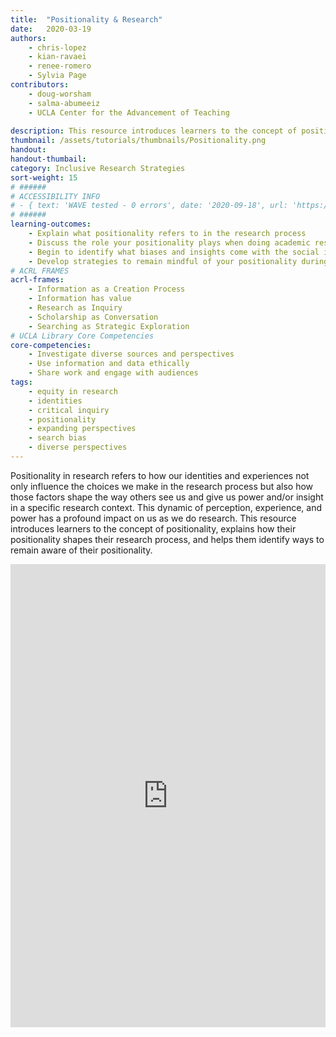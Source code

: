 ```yaml
---
title:  "Positionality & Research"
date:   2020-03-19
authors: 
    - chris-lopez
    - kian-ravaei
    - renee-romero
    - Sylvia Page
contributors:
    - doug-worsham
    - salma-abumeeiz
    - UCLA Center for the Advancement of Teaching
    
description: This resource introduces learners to the concept of positionality, explains how their positionality shapes their research process, and helps them identify ways to remain aware of their positionality.
thumbnail: /assets/tutorials/thumbnails/Positionality.png
handout:
handout-thumbail: 
category: Inclusive Research Strategies
sort-weight: 15
# ######
# ACCESSIBILITY INFO
# - { text: 'WAVE tested - 0 errors', date: '2020-09-18', url: 'https://wave.webaim.org/' }
# ######
learning-outcomes:
    - Explain what positionality refers to in the research process
    - Discuss the role your positionality plays when doing academic research
    - Begin to identify what biases and insights come with the social identities you embody
    - Develop strategies to remain mindful of your positionality during the research process
# ACRL FRAMES
acrl-frames:
    - Information as a Creation Process
    - Information has value
    - Research as Inquiry
    - Scholarship as Conversation
    - Searching as Strategic Exploration
# UCLA Library Core Competencies
core-competencies:
    - Investigate diverse sources and perspectives
    - Use information and data ethically
    - Share work and engage with audiences
tags:
    - equity in research
    - identities
    - critical inquiry
    - positionality
    - expanding perspectives
    - search bias
    - diverse perspectives
---
```

Positionality in research refers to how our identities and experiences not only influence the choices we make in the research process but also how those factors shape the way others see us and give us power and/or insight in a specific research context. This dynamic of perception, experience, and power has a profound impact on us as we do research.  This resource introduces learners to the concept of positionality, explains how their positionality shapes their research process, and helps them identify ways to remain aware of their positionality.

<iframe src="https://ccle.ucla.edu/mod/hvp/embed.php?id=3351319" width="100%" height="741" frameborder="0" allowfullscreen="allowfullscreen"></iframe><script src="https://ccle.ucla.edu/mod/hvp/library/js/h5p-resizer.js" charset="UTF-8"></script>
